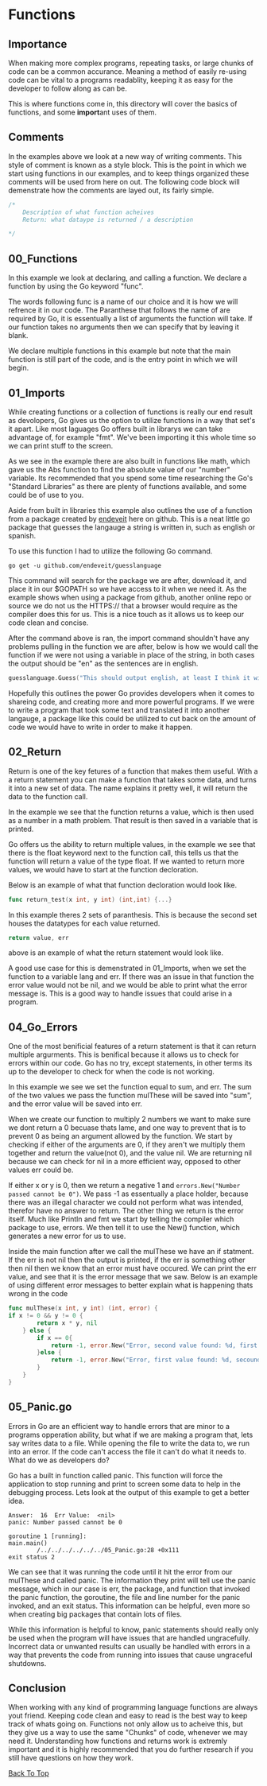 # Functions

## Importance

When making more complex programs, repeating tasks, or large chunks of code can be a common accurance. Meaning a method of easily re-using code can be vital to a programs readablity, keeping it as easy for the developer to follow along as can be.

This is where functions come in, this directory will cover the basics of functions, and some **import**ant uses of them.

## Comments

In the examples above we look at a new way of writing comments. This style of comment is known as a style block. This is the point in which we start using functions in our examples, and to keep things organized these comments will be used from here on out. The following code block will demenstrate how the comments are layed out, its fairly simple.
```go
/*
	Description of what function acheives
	Return: what dataype is returned / a description 

*/
```


## 00_Functions

In this example we look at declaring, and calling a function. We declare a function by using the Go keyword "func".

The words following func is a name of our choice and it is how we will refrence it in our code. The Paranthese that follows the name of are required by Go, it is essentually a list of arguments the function will take. If our function takes no arguments then we can specify that by leaving it blank.

We declare multiple functions in this example but note that the main function is still part of the code, and is the entry point in which we will begin.


## 01_Imports

While creating functions or a collection of functions is really our end result as devolopers, Go gives us the option to utilize functions in a way that set's it apart. Like most laguages Go offers built in librarys we can take advantage of, for example "fmt". We've been importing it this whole time so we can print stuff to the screen. 

As we see in the example there are also built in functions like math, which gave us the Abs function to find the absolute value of our "number" variable. Its recommended that you spend some time researching the Go's "Standard Libraries" as there are plenty of functions available, and some could be of use to you.

Aside from built in libraries this example also outlines the use of a function from a package created by [endeveit](https://github.com/endeveit "endeviet home repo") here on github. This is a neat little go package that guesses the langauge a string is written in, such as english or spanish. 

To use this function I had to utilize the following Go command.

```
go get -u github.com/endeveit/guesslanguage
```

This command will search for the package we are after, download it, and place it in our $GOPATH so we have access to it when we need it. As the example shows when using a package from github, another online repo or source we do not us the HTTPS:// that a browser would require as the compiler does this for us. This is a nice touch as it allows us to keep our code clean and concise.

After the command above is ran, the import command shouldn't have any problems pulling in the function we are after, below is how we would call the function if we were not using a variable in place of the string, in both cases the output should be "en" as the sentences are in english.

```go
guesslanguage.Guess("This should output english, at least I think it will, I and it may do it.")
```

Hopefully this outlines the power Go provides developers when it comes to shareing code, and creating more and more powerful programs. If we were to write a program that took some text and translated it into another langauge, a package like this could be utilized to cut back on the amount of code we would have to write in order to make it happen.


## 02_Return

Return is one of the key fetures of a function that makes them useful. With a a return statement you can make a function that takes some data, and turns it into a new set of data. The name explains it pretty well, it will return the data to the function call.

In the example we see that the function returns a value, which is then used as a number in a math problem. That result is then saved in a variable that is printed.

Go offers us the ability to return multiple values, in the example we see that there is the float keyword next to the function call, this tells us that the function will return a value of the type float. If we wanted to return more values, we would have to start at the function decloration. 

Below is an example of what that function decloration would look like.
```go
func return_test(x int, y int) (int,int) {...}
```

In this example theres 2 sets of paranthesis. This is because the second set houses the datatypes for each value returned.

```go
return value, err
```
above is an example of what the return statement would look like.

A good use case for this is demenstrated in 01_Imports, when we set the function to a variable lang and err. If there was an issue in that function the error value would not be nil, and we would be able to print what the error message is. This is a good way to handle issues that could arise in a program.

## 04_Go_Errors

One of the most benificial features of a return statement is that it can return multiple argurments. This is benifical because it allows us to check for errors within our code. Go has no try, except statements, in other terms its up to the developer to check for when the code is not working.

In this example we see we set the function equal to sum, and err. The sum of the two values we pass the function mulThese will be saved into "sum", and the error value will be saved into err.

When we create our function to multiply 2 numbers we want to make sure we dont return a 0 becuase thats lame, and one way to prevent that is to prevent 0 as being an argument allowed by the function. We start by checking if either of the arguments are 0, if they aren't we multiply them together and return the value(not 0), and the value nil. We are returning nil because we can check for nil in a more efficient way, opposed to other values err could be.

If either x or y is 0, then we return a negative 1 and ``` errors.New("Number passed cannot be 0") ```. We pass -1 as essentually a place holder, because there was an illegal character we could not perform what was intended, therefor have no answer to return. The other thing we return is the error itself. Much like Println and fmt we start by telling the compiler which package to use, errors. We then tell it to use the New() function, which generates a new error for us to use. 

Inside the main function after we call the mulThese we have an if statment. If the err is not nil then the output is printed, if the err is something other then nil then we know that an error must have occured. We can print the err value, and see that it is the error message that we saw. Below is an example of using different error messages to better explain what is happening thats wrong in the code

```go
func mulThese(x int, y int) (int, error) {
if x != 0 && y != 0 {
		return x * y, nil
	} else {
		if x == 0{
			return -1, error.New("Error, second value found: %d, first argument is 0", y)
		}else {
			return -1, error.New("Error, first value found: %d, secound argument is 0", x)
		}
	}
}
```

## 05_Panic.go

Errors in Go are an efficient way to handle errors that are minor to a programs opperation ability, but what if we are making a program that, lets say writes data to a file. While opening the file to write the data to, we run into an error. If the code can't access the file it can't do what it needs to. What do we as developers do?

Go has a built in function called panic. This function will force the application to stop running and print to screen some data to help in the debugging process. Lets look at the output of this example to get a better idea.
```
Answer:  16  Err Value:  <nil>
panic: Number passed cannot be 0

goroutine 1 [running]:
main.main()
        /../../../../../../05_Panic.go:28 +0x111
exit status 2
```
We can see that it was running the code until it hit the error from our mulThese and called panic. The information they print will tell use the panic message, which in our case is err, the package, and function that invoked the panic function, the goroutine, the file and line number for the panic invoked, and an exit status. This information can be helpful, even more so when creating big packages that contain lots of files.

While this information is helpful to know, panic statements should really only be used when the program will have issues that are handled ungracefully. Incorrect data or unwanted results can usually be handled with errors in a way that prevents the code from running into issues that cause ungraceful shutdowns.

## Conclusion

When working with any kind of programming language functions are always yout friend. Keeping code clean and easy to read is the best way to keep track of whats going on. Functions not only allow us to acheive this, but they give us a way to use the same "Chunks" of code, whenever we may need it. Understanding how functions and returns work is extremly important and it is highly recommended that you do further research if you still have questions on how they work.

[Back To Top](#functions)
